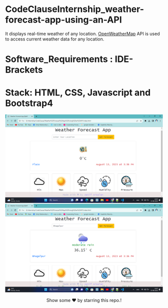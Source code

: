 # CodeClauseInternship_weather-forecast-app-using-an-API

It displays real-time weather of any location. [OpenWeatherMap](https://openweathermap.org/api) API is used to access current weather data for any location.

# Software_Requirements : IDE- Brackets

# Stack: HTML, CSS, Javascript and Bootstrap4

<img src= "Weather Forecast App.png"/>
<img src= "Weather-Forecast-App.png"/>


<div align="center"><p>Show some ❤️ by starring this repo.!<p></div>
